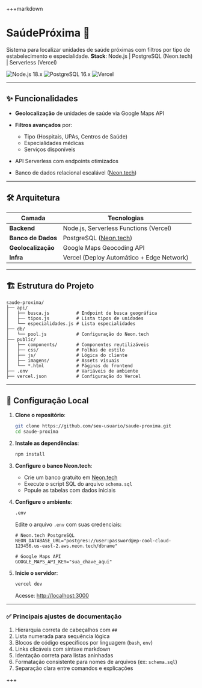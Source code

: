 +++markdown

# SaúdePróxima 🏥

Sistema para localizar unidades de saúde próximas com filtros por tipo de estabelecimento e especialidade.
**Stack**: Node.js | PostgreSQL (Neon.tech) | Serverless (Vercel)

![Node.js 18.x](https://img.shields.io/badge/Node.js-18.x-green)
![PostgreSQL 16.x](https://img.shields.io/badge/PostgreSQL-16.x-blue)
![Vercel](https://img.shields.io/badge/Deploy-Vercel-black)

---

## ✨ Funcionalidades

* **Geolocalização** de unidades de saúde via Google Maps API
* **Filtros avançados** por:

  * Tipo (Hospitais, UPAs, Centros de Saúde)
  * Especialidades médicas
  * Serviços disponíveis
* API Serverless com endpoints otimizados
* Banco de dados relacional escalável ([Neon.tech](https://neon.tech))

---

## 🛠️ Arquitetura

| Camada             | Tecnologias                                 |
| ------------------ | ------------------------------------------- |
| **Backend**        | Node.js, Serverless Functions (Vercel)      |
| **Banco de Dados** | PostgreSQL ([Neon.tech](https://neon.tech)) |
| **Geolocalização** | Google Maps Geocoding API                   |
| **Infra**          | Vercel (Deploy Automático + Edge Network)   |

---

## 🏗️ Estrutura do Projeto

```plaintext
saude-proxima/
├── api/
│   ├── busca.js          # Endpoint de busca geográfica
│   ├── tipos.js          # Lista tipos de unidades
│   └── especialidades.js # Lista especialidades
├── db/
│   └── pool.js           # Configuração do Neon.tech
├── public/
│   ├── components/       # Componentes reutilizáveis
│   ├── css/              # Folhas de estilo
│   ├── js/               # Lógica do cliente
│   ├── imagens/          # Assets visuais
│   └── *.html            # Páginas do frontend
├── .env                  # Variáveis de ambiente
├── vercel.json           # Configuração do Vercel
```

---

## 🚀 Configuração Local

1. **Clone o repositório**:

   ```bash
   git clone https://github.com/seu-usuario/saude-proxima.git
   cd saude-proxima
   ```

2. **Instale as dependências**:

   ```bash
   npm install
   ```

3. **Configure o banco Neon.tech**:

   * Crie um banco gratuito em [Neon.tech](https://neon.tech)
   * Execute o script SQL do arquivo `schema.sql`
   * Popule as tabelas com dados iniciais

4. **Configure o ambiente**:

   ```bash
   .env
   ```

   Edite o arquivo `.env` com suas credenciais:

   ```env
   # Neon.tech PostgreSQL
   NEON_DATABASE_URL="postgres://user:password@ep-cool-cloud-123456.us-east-2.aws.neon.tech/dbname"

   # Google Maps API
   GOOGLE_MAPS_API_KEY="sua_chave_aqui"
   ```

5. **Inicie o servidor**:

   ```bash
   vercel dev
   ```

   Acesse: [http://localhost:3000](http://localhost:3000)

---

### ✅ Principais ajustes de documentação

1. Hierarquia correta de cabeçalhos com `##`
2. Lista numerada para sequência lógica
3. Blocos de código específicos por linguagem (`bash`, `env`)
4. Links clicáveis com sintaxe markdown
5. Identação correta para listas aninhadas
6. Formatação consistente para nomes de arquivos (ex: `schema.sql`)
7. Separação clara entre comandos e explicações

+++
